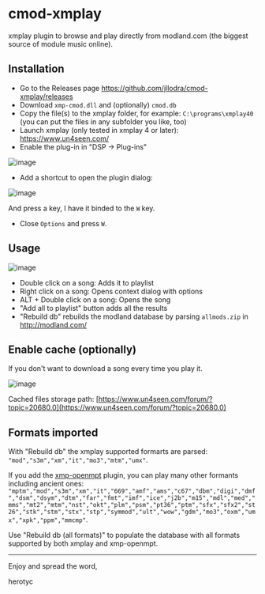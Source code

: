 # cmod-xmplay

xmplay plugin to browse and play directly from modland.com (the biggest source of module music online).

## Installation

* Go to the Releases page https://github.com/jllodra/cmod-xmplay/releases
* Download `xmp-cmod.dll` and (optionally) `cmod.db`
* Copy the file(s) to the xmplay folder, for example: `C:\programs\xmplay40` (you can put the files in any subfolder you like, too)
* Launch xmplay (only tested in xmplay 4 or later): https://www.un4seen.com/
* Enable the plug-in in "DSP -> Plug-ins"

![image](https://github.com/user-attachments/assets/6174fa84-719a-4916-a9fd-9c9f354f47b2)

* Add a shortcut to open the plugin dialog:

![image](https://github.com/user-attachments/assets/2872595e-9467-490b-868a-925fc740610c)

And press a key, I have it binded to the `W` key.

* Close `Options` and press `W`.

## Usage

![image](https://github.com/user-attachments/assets/fc90521f-7c1b-4e5c-8e35-e9a5d28f632d)

* Double click on a song: Adds it to playlist
* Right click on a song: Opens context dialog with options
* ALT + Double click on a song: Opens the song
* "Add all to playlist" button adds all the results
* "Rebuild db" rebuilds the modland database by parsing `allmods.zip` in http://modland.com/

## Enable cache (optionally)

If you don't want to download a song every time you play it.

![image](https://github.com/user-attachments/assets/05886950-225c-437b-9c91-1cb866f0e7c5)

Cached files storage path: [https://www.un4seen.com/forum/?topic=20680.0](https://www.un4seen.com/forum/?topic=20680.0)

## Formats imported

With "Rebuild db" the xmplay supported formarts are parsed: `"mod","s3m","xm","it","mo3","mtm","umx"`.

If you add the [xmp-openmpt](https://lib.openmpt.org/libopenmpt/download/) plugin, you can play many other formants including ancient ones: 
`"mptm","mod","s3m","xm","it","669","amf","ams","c67","dbm","digi","dmf","dsm","dsym","dtm","far","fmt","imf","ice","j2b","m15","mdl","med","mms","mt2","mtm","nst","okt","plm","psm","pt36","ptm","sfx","sfx2","st26","stk","stm","stx","stp","symmod","ult","wow","gdm","mo3","oxm","umx","xpk","ppm","mmcmp"`.

Use "Rebuild db (all formats)" to populate the database with all formats supported by both xmplay and xmp-openmpt.

---

Enjoy and spread the word,

herotyc
